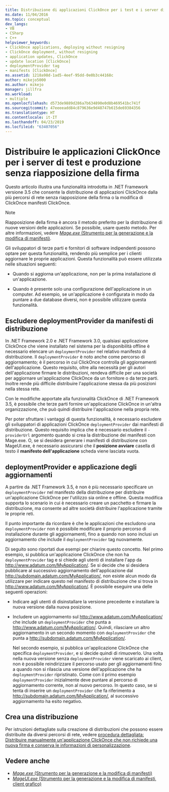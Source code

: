 ```yaml
---
title: Distribuzione di applicazioni ClickOnce per i test e i server di produzione senza riapposizione della firma | Microsoft Docs
ms.date: 11/04/2016
ms.topic: conceptual
dev_langs:
- VB
- CSharp
- C++
helpviewer_keywords:
- ClickOnce applications, deploying without resigning
- ClickOnce deployment, without resigning
- application updates, ClickOnce
- update location [ClickOnce]
- deploymentProvider tag
- manifests [ClickOnce]
ms.assetid: 1218a98d-1ad5-4eef-95dd-0e0b3c44168c
author: mikejo5000
ms.author: mikejo
manager: jillfra
ms.workload:
- multiple
ms.openlocfilehash: d573de9889d286a7b634890e0d8b469541bc741f
ms.sourcegitcommit: 47eeeeadd84c879636e9d48747b615de69384356
ms.translationtype: HT
ms.contentlocale: it-IT
ms.lasthandoff: 04/23/2019
ms.locfileid: "63407056"
---
```

# <a name="deploy-clickonce-applications-for-testing-and-production-servers-without-resigning"></a>Distribuire le applicazioni ClickOnce per i server di test e produzione senza riapposizione della firma
Questo articolo illustra una funzionalità introdotta in .NET Framework versione 3.5 che consente la distribuzione di applicazioni ClickOnce dalla più percorsi di rete senza riapposizione della firma o la modifica di ClickOnce manifesti ClickOnce.

> [!NOTE]
> Riapposizione della firma è ancora il metodo preferito per la distribuzione di nuove versioni delle applicazioni. Se possibile, usare questo metodo. Per altre informazioni, vedere [*Mage.exe* (Strumento per la generazione e la modifica di manifesti)](/dotnet/framework/tools/mage-exe-manifest-generation-and-editing-tool).

 Gli sviluppatori di terze parti e fornitori di software indipendenti possono optare per questa funzionalità, rendendo più semplice per i clienti aggiornare le proprie applicazioni. Questa funzionalità può essere utilizzata nelle situazioni seguenti:

- Quando si aggiorna un'applicazione, non per la prima installazione di un'applicazione.

- Quando è presente solo una configurazione dell'applicazione in un computer. Ad esempio, se un'applicazione è configurata in modo da puntare a due database diversi, non è possibile utilizzare questa funzionalità.

## <a name="exclude-deploymentprovider-from-deployment-manifests"></a>Escludere deploymentProvider da manifesti di distribuzione
 In .NET Framework 2.0 e .NET Framework 3.0, qualsiasi applicazione ClickOnce che viene installato nel sistema per la disponibilità offline è necessario elencare un `deploymentProvider` nel relativo manifesto di distribuzione. Il `deploymentProvider` è noto anche come percorso di aggiornamento; è il percorso in cui ClickOnce controlla gli aggiornamenti dell'applicazione. Questo requisito, oltre alla necessità per gli autori dell'applicazione firmare le distribuzioni, rendeva difficile per una società per aggiornare un'applicazione ClickOnce da un fornitore o da terze parti. Inoltre rende più difficile distribuire l'applicazione stessa da più posizioni nella stessa rete.

 Con le modifiche apportate alla funzionalità ClickOnce di .NET Framework 3.5, è possibile che terze parti fornire un'applicazione ClickOnce in un'altra organizzazione, che può quindi distribuire l'applicazione nella propria rete.

 Per poter sfruttare i vantaggi di questa funzionalità, è necessario escludere gli sviluppatori di applicazioni ClickOnce `deploymentProvider` dai manifesti di distribuzione. Questo requisito implica che è necessario escludere il `-providerUrl` argomento quando si crea la distribuzione dei manifesti con Mage.exe. O, se si desidera generare i manifesti di distribuzione con MageUI.exe, è necessario assicurarsi che il **posizione avviare** casella di testo il **manifesto dell'applicazione** scheda viene lasciata vuota.

## <a name="deploymentprovider-and-application-updates"></a>deploymentProvider e applicazione degli aggiornamenti
 A partire da .NET Framework 3.5, è non è più necessario specificare un `deploymentProvider` nel manifesto della distribuzione per distribuire un'applicazione ClickOnce per l'utilizzo sia online e offline. Questa modifica supporta lo scenario in cui è necessario creare un pacchetto e firmare la distribuzione, ma consente ad altre società distribuire l'applicazione tramite le proprie reti.

 Il punto importante da ricordare è che le applicazioni che escludono una `deploymentProvider` non è possibile modificare il proprio percorso di installazione durante gli aggiornamenti, fino a quando non sono inclusi un aggiornamento che include il `deploymentProvider` tag nuovamente.

 Di seguito sono riportati due esempi per chiarire questo concetto. Nel primo esempio, si pubblica un'applicazione ClickOnce che non ha `deploymentProvider` tag e si chiede agli utenti di installare l'app da http://www.adatum.com/MyApplication/. Se si decide che si desidera pubblicare al successivo aggiornamento dell'applicazione dal http://subdomain.adatum.com/MyApplication/, non esiste alcun modo da utilizzare per indicare questo nel manifesto di distribuzione che si trova in http://www.adatum.com/MyApplication/. È possibile eseguire una delle seguenti operazioni:

- Indicare agli utenti di disinstallare la versione precedente e installare la nuova versione dalla nuova posizione.

- Includere un aggiornamento sul http://www.adatum.com/MyApplication/ che include un `deploymentProvider` che punta a http://www.adatum.com/MyApplication/. Quindi, rilasciare un altro aggiornamento in un secondo momento con `deploymentProvider` che punta a http://subdomain.adatum.com/MyApplication/.

  Nel secondo esempio, si pubblica un'applicazione ClickOnce che specifica `deploymentProvider`, e si decide quindi di rimuoverlo. Una volta nella nuova versione senza `deploymentProvider` viene scaricato ai client, non è possibile reindirizzare il percorso usato per gli aggiornamenti fino a quando non si rilascia una versione dell'applicazione che ha `deploymentProvider` ripristinato. Come con il primo esempio `deploymentProvider` inizialmente deve puntare al percorso di aggiornamento corrente, non al nuovo percorso. In questo caso, se si tenta di inserire un `deploymentProvider` che fa riferimento a http://subdomain.adatum.com/MyApplication/, al successivo aggiornamento ha esito negativo.

## <a name="create-a-deployment"></a>Crea una distribuzione
 Per istruzioni dettagliate sulla creazione di distribuzioni che possono essere distribuite da diversi percorsi di rete, vedere [procedura dettagliata: Distribuire manualmente un'applicazione ClickOnce che non richiede una nuova firma e conserva le informazioni di personalizzazione](../deployment/walkthrough-manually-deploying-a-clickonce-app-no-re-signing-required.md).

## <a name="see-also"></a>Vedere anche
- [*Mage.exe* (Strumento per la generazione e la modifica di manifesti)](/dotnet/framework/tools/mage-exe-manifest-generation-and-editing-tool)
- [*MageUI.exe* (Strumento per la generazione e la modifica di manifesti, client grafico)](/dotnet/framework/tools/mageui-exe-manifest-generation-and-editing-tool-graphical-client)